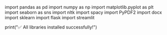import pandas as pd
import numpy as np
import matplotlib.pyplot as plt
import seaborn as sns
import nltk
import spacy
import PyPDF2
import docx
import sklearn
import flask
import streamlit

print("✅ All libraries installed successfully!")
